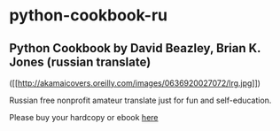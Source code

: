 # python-cookbook-ru
## Python Cookbook by David Beazley, Brian K. Jones (russian translate)

([[http://akamaicovers.oreilly.com/images/0636920027072/lrg.jpg]])

Russian free nonprofit amateur translate just for fun and self-education.

Please buy your hardcopy or ebook [here](http://www.amazon.com/Python-Cookbook-Third-David-Beazley/dp/1449340377)
